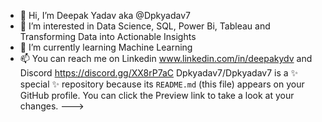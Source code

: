 - 👋 Hi, I’m  Deepak Yadav aka @Dpkyadav7
- 👀 I’m interested in Data Science, SQL, Power Bi, Tableau and Transforming Data into Actionable Insights
- 🌱 I’m currently learning Machine Learning
- 📫 You can reach me on Linkedin www.linkedin.com/in/deepakydv
      and Discord  https://discord.gg/XX8rP7aC
Dpkyadav7/Dpkyadav7 is a ✨ special ✨ repository because its `README.md` (this file) appears on your GitHub profile.
You can click the Preview link to take a look at your changes.
--->
                

